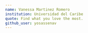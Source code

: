 ```yaml
---
name: Vanessa Martinez Romero
institution: Universidad del Caribe
quote: Find what you love the most.
github_user: yosassenav
---
```

